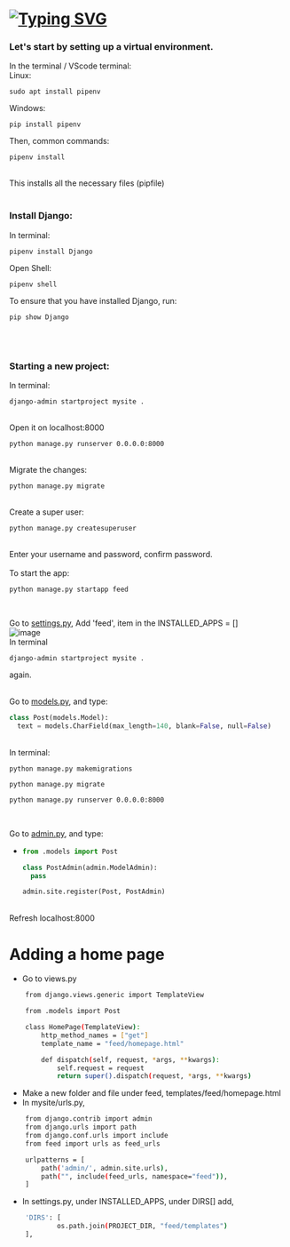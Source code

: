 # [![Typing SVG](https://readme-typing-svg.demolab.com/?lines=Learn-Django;For+Beginners+😉)](https://git.io/typing-svg)

### Let's start by setting up a virtual environment.
In the terminal / VScode terminal:<br>
Linux:<br>
```shell
sudo apt install pipenv
```

Windows:<br>
```shell
pip install pipenv
```

Then, common commands:<br>
```shell
pipenv install
```
<br>This installs all the necessary files (pipfile)
<br><br>
### Install Django:<br>
In terminal:

```shell
pipenv install Django
```

Open Shell:<br>
```shell
pipenv shell
```

To ensure that you have installed Django, run:<br>
```shell
pip show Django
```
<br><br>
### Starting a new project:<br>
In terminal:

```shell
django-admin startproject mysite .
```
<br>Open it on localhost:8000<br>

```shell
python manage.py runserver 0.0.0.0:8000
```

<br>Migrate the changes:<br>

```shell
python manage.py migrate
```

<br>Create a super user:<br>

```shell
python manage.py createsuperuser
```
<br>Enter your username and password, confirm password.<br>
<br>To start the app:<br>

```shell
python manage.py startapp feed
```
<br>

Go to [settings.py](mysite/settings.py),
Add 'feed', item in the INSTALLED_APPS = []<br>
![image](https://github.com/uzayr-iqbal-hamid/learn-django/assets/134723279/59c01f01-bbf4-45f4-a5ec-a6459265785c)
<br>
In terminal

```shell
django-admin startproject mysite .
```
again.<br>

<br>Go to [models.py](feed/models.py), and type:

```python
class Post(models.Model):
  text = models.CharField(max_length=140, blank=False, null=False)
```
<br>
In terminal:

```shell
python manage.py makemigrations
```

```shell
python manage.py migrate
```

```shell
python manage.py runserver 0.0.0.0:8000
```
<br>

Go to [admin.py](feed/admin.py), and type:
  - ```python
    from .models import Post
    
    class PostAdmin(admin.ModelAdmin):
      pass

    admin.site.register(Post, PostAdmin)
    ```
<br>
Refresh localhost:8000


# Adding a home page

- Go to views.py
```bash
    from django.views.generic import TemplateView

    from .models import Post
````
```bash
    class HomePage(TemplateView):
        http_method_names = ["get"]
        template_name = "feed/homepage.html"

        def dispatch(self, request, *args, **kwargs):
            self.request = request
            return super().dispatch(request, *args, **kwargs)
```
- Make a new folder and file under feed, templates/feed/homepage.html
- In mysite/urls.py, 
```bash
    from django.contrib import admin
    from django.urls import path
    from django.conf.urls import include
    from feed import urls as feed_urls

    urlpatterns = [
        path('admin/', admin.site.urls),
        path("", include(feed_urls, namespace="feed")),
    ]
```
- In settings.py, under INSTALLED_APPS, under DIRS[] add,
```bash
    'DIRS': [
            os.path.join(PROJECT_DIR, "feed/templates")
    ],
```
